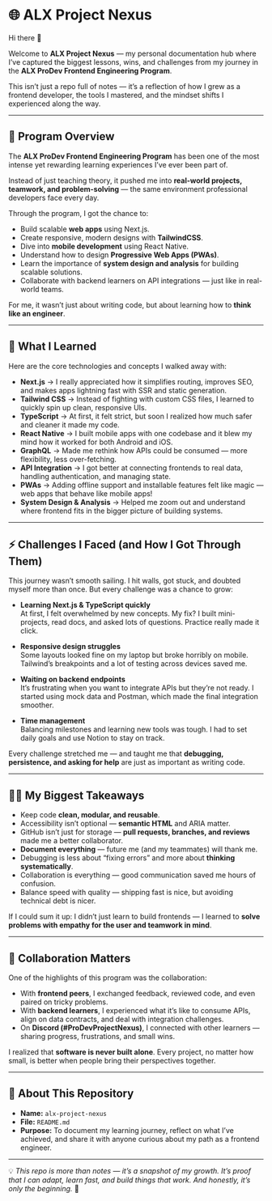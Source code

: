 # 🌐 ALX Project Nexus

Hi there 👋  

Welcome to **ALX Project Nexus** — my personal documentation hub where I’ve captured the biggest lessons, wins, and challenges from my journey in the **ALX ProDev Frontend Engineering Program**.  

This isn’t just a repo full of notes — it’s a reflection of how I grew as a frontend developer, the tools I mastered, and the mindset shifts I experienced along the way.  

---

## 📖 Program Overview

The **ALX ProDev Frontend Engineering Program** has been one of the most intense yet rewarding learning experiences I’ve ever been part of.  

Instead of just teaching theory, it pushed me into **real-world projects, teamwork, and problem-solving** — the same environment professional developers face every day.  

Through the program, I got the chance to:  
- Build scalable **web apps** using Next.js.  
- Create responsive, modern designs with **TailwindCSS**.  
- Dive into **mobile development** using React Native.  
- Understand how to design **Progressive Web Apps (PWAs)**.  
- Learn the importance of **system design and analysis** for building scalable solutions.  
- Collaborate with backend learners on API integrations — just like in real-world teams.  

For me, it wasn’t just about writing code, but about learning how to **think like an engineer**.

---

## 🚀 What I Learned

Here are the core technologies and concepts I walked away with:  

- **Next.js** → I really appreciated how it simplifies routing, improves SEO, and makes apps lightning fast with SSR and static generation.  
- **Tailwind CSS** → Instead of fighting with custom CSS files, I learned to quickly spin up clean, responsive UIs.  
- **TypeScript** → At first, it felt strict, but soon I realized how much safer and cleaner it made my code.  
- **React Native** → I built mobile apps with one codebase and it blew my mind how it worked for both Android and iOS.  
- **GraphQL** → Made me rethink how APIs could be consumed — more flexibility, less over-fetching.  
- **API Integration** → I got better at connecting frontends to real data, handling authentication, and managing state.  
- **PWAs** → Adding offline support and installable features felt like magic — web apps that behave like mobile apps!  
- **System Design & Analysis** → Helped me zoom out and understand where frontend fits in the bigger picture of building systems.  

---

## ⚡ Challenges I Faced (and How I Got Through Them)

This journey wasn’t smooth sailing. I hit walls, got stuck, and doubted myself more than once. But every challenge was a chance to grow:  

- **Learning Next.js & TypeScript quickly**  
  At first, I felt overwhelmed by new concepts. My fix? I built mini-projects, read docs, and asked lots of questions. Practice really made it click.  

- **Responsive design struggles**  
  Some layouts looked fine on my laptop but broke horribly on mobile. Tailwind’s breakpoints and a lot of testing across devices saved me.  

- **Waiting on backend endpoints**  
  It’s frustrating when you want to integrate APIs but they’re not ready. I started using mock data and Postman, which made the final integration smoother.  

- **Time management**  
  Balancing milestones and learning new tools was tough. I had to set daily goals and use Notion to stay on track.  

Every challenge stretched me — and taught me that **debugging, persistence, and asking for help** are just as important as writing code.  

---

## 🧑‍💻 My Biggest Takeaways

- Keep code **clean, modular, and reusable**.  
- Accessibility isn’t optional — **semantic HTML** and ARIA matter.  
- GitHub isn’t just for storage — **pull requests, branches, and reviews** made me a better collaborator.  
- **Document everything** — future me (and my teammates) will thank me.  
- Debugging is less about “fixing errors” and more about **thinking systematically**.  
- Collaboration is everything — good communication saved me hours of confusion.  
- Balance speed with quality — shipping fast is nice, but avoiding technical debt is nicer.  

If I could sum it up: I didn’t just learn to build frontends — I learned to **solve problems with empathy for the user and teamwork in mind**.  

---

## 🤝 Collaboration Matters

One of the highlights of this program was the collaboration:  

- With **frontend peers**, I exchanged feedback, reviewed code, and even paired on tricky problems.  
- With **backend learners**, I experienced what it’s like to consume APIs, align on data contracts, and deal with integration challenges.  
- On **Discord (#ProDevProjectNexus)**, I connected with other learners — sharing progress, frustrations, and small wins.  

I realized that **software is never built alone**. Every project, no matter how small, is better when people bring their perspectives together.  

---

## 📌 About This Repository

- **Name:** `alx-project-nexus`  
- **File:** `README.md`  
- **Purpose:** To document my learning journey, reflect on what I’ve achieved, and share it with anyone curious about my path as a frontend engineer.  

---

💡 *This repo is more than notes — it’s a snapshot of my growth. It’s proof that I can adapt, learn fast, and build things that work. And honestly, it’s only the beginning.* 🚀
